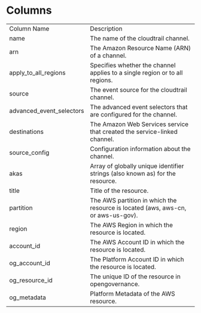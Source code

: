 # Columns  

<table>
	<tr><td>Column Name</td><td>Description</td></tr>
	<tr><td>name</td><td>The name of the cloudtrail channel.</td></tr>
	<tr><td>arn</td><td>The Amazon Resource Name (ARN) of a channel.</td></tr>
	<tr><td>apply_to_all_regions</td><td>Specifies whether the channel applies to a single region or to all regions.</td></tr>
	<tr><td>source</td><td>The event source for the cloudtrail channel.</td></tr>
	<tr><td>advanced_event_selectors</td><td>The advanced event selectors that are configured for the channel.</td></tr>
	<tr><td>destinations</td><td>The Amazon Web Services service that created the service-linked channel.</td></tr>
	<tr><td>source_config</td><td>Configuration information about the channel.</td></tr>
	<tr><td>akas</td><td>Array of globally unique identifier strings (also known as) for the resource.</td></tr>
	<tr><td>title</td><td>Title of the resource.</td></tr>
	<tr><td>partition</td><td>The AWS partition in which the resource is located (aws, aws-cn, or aws-us-gov).</td></tr>
	<tr><td>region</td><td>The AWS Region in which the resource is located.</td></tr>
	<tr><td>account_id</td><td>The AWS Account ID in which the resource is located.</td></tr>
	<tr><td>og_account_id</td><td>The Platform Account ID in which the resource is located.</td></tr>
	<tr><td>og_resource_id</td><td>The unique ID of the resource in opengovernance.</td></tr>
	<tr><td>og_metadata</td><td>Platform Metadata of the AWS resource.</td></tr>
</table>